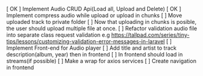 [ OK ] Implement Audio CRUD Api(Load all, Upload and Delete)
[ OK ] Implement compress audio while upload or upload in chunks
[ ] Move uploaded track to private folder 
[ ] Now that uploading in chunks is posible, the user should upload multiple file at once.
[ ] Refactor validation audio file into separate class request validation
  e.g https://tallpad.com/series/tiny-tips/lessons/customizing-validation-error-messages-in-laravel
[ ] Implement Front-end for Audio player
[ ] Add title and artist to track description(album, year) then in frontend
[ ] In frontend should load in streams(if possible)
[ ] Make a wrap for axios services
[ ] Create navigation in frontend


